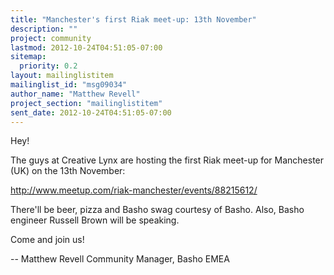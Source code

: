 ```yaml
---
title: "Manchester's first Riak meet-up: 13th November"
description: ""
project: community
lastmod: 2012-10-24T04:51:05-07:00
sitemap:
  priority: 0.2
layout: mailinglistitem
mailinglist_id: "msg09034"
author_name: "Matthew Revell"
project_section: "mailinglistitem"
sent_date: 2012-10-24T04:51:05-07:00
---
```



Hey!

The guys at Creative Lynx are hosting the first Riak meet-up for Manchester
(UK) on the 13th November:

 http://www.meetup.com/riak-manchester/events/88215612/

There'll be beer, pizza and Basho swag courtesy of Basho. Also, Basho
engineer Russell Brown will be speaking.

Come and join us!

-- 
Matthew Revell
Community Manager, Basho EMEA
